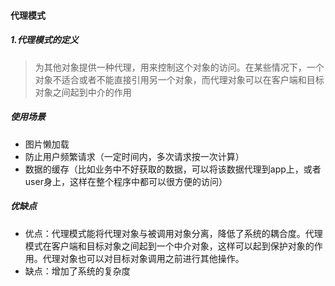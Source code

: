 #### 代理模式

##### 1.代理模式的定义
> 为其他对象提供一种代理，用来控制这个对象的访问。在某些情况下，一个对象不适合或者不能直接引用另一个对象，而代理对象可以在客户端和目标对象之间起到中介的作用

##### 使用场景
+ 图片懒加载
+ 防止用户频繁请求（一定时间内，多次请求按一次计算）
+ 数据的缓存（比如业务中不好获取的数据，可以将该数据代理到app上，或者user身上，这样在整个程序中都可以很方便的访问）

##### 优缺点
+ 优点：代理模式能将代理对象与被调用对象分离，降低了系统的耦合度。代理模式在客户端和目标对象之间起到一个中介对象，这样可以起到保护对象的作用。代理对象也可以对目标对象调用之前进行其他操作。
+ 缺点：增加了系统的复杂度


